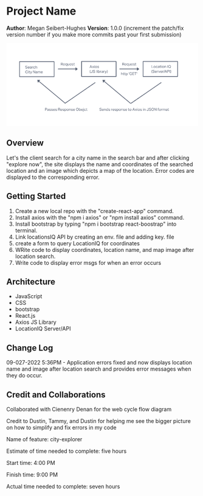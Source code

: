 # Project Name

**Author**: Megan Seibert-Hughes
**Version**: 1.0.0 (increment the patch/fix version number if you make more commits past your first submission)

![alt](https://github.com/cianedanan/city-explorer/blob/main/src/img/flow.png)

## Overview
Let's the client search for a city name in the search bar and after clicking "explore now", the site displays the name and coordinates of the searched location and an image which depicts a map of the location. Error codes are displayed to the corresponding error.

<!-- Provide a high level overview of what this application is and why you are building it, beyond the fact that it's an assignment for this class. (i.e. What's your problem domain?) -->

## Getting Started
<!-- What are the steps that a user must take in order to build this app on their own machine and get it running? -->
1. Create a new local repo with the "create-react-app" command.
2. Install axios with the "npm i axios" or "npm install axios" command.
3. Install bootstrap by typing "npm i bootstrap react-boostrap" into terminal.
4. Link locationsIQ API by creating an env. file and adding key. file
5. create a form to query LocationIQ for coordinates
6. WRite code to display coordinates, location name, and map image after location search.
7. Write code to display error msgs for when an error occurs

## Architecture
<!-- Provide a detailed description of the application design. What technologies (languages, libraries, etc) you're using, and any other relevant design information. -->
- JavaScript
- CSS
- bootstrap
- React.js
- Axios JS Library
- LocationIQ Server/API

## Change Log
<!-- Use this area to document the iterative changes made to your application as each feature is successfully implemented. Use time stamps. Here's an example:

01-01-2001 4:59pm - Application now has a fully-functional express server, with a GET route for the location resource. -->

09-027-2022 5:36PM - Application errors fixed and now displays location name and image after location search and provides error messages when they do occur.

## Credit and Collaborations
<!-- Give credit (and a link) to other people or resources that helped you build this application. -->

Collaborated with Cienenry Denan for the web cycle flow diagram

Credit to Dustin, Tammy, and Dustin for helping me see the bigger picture on how to simplify and fix errors in my code

Name of feature: city-explorer

Estimate of time needed to complete: five hours

Start time: 4:00 PM

Finish time: 9:00 PM

Actual time needed to complete: seven hours
